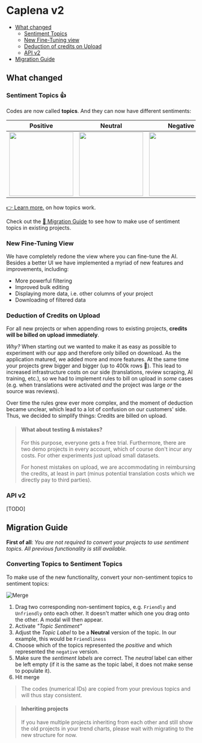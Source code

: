 # Caplena v2

* [What changed](#what-changed)
  * [Sentiment Topics](#sentiment-topics-)
  * [New Fine-Tuning view](#new-fine-tuning-view)
  * [Deduction of credits on Upload](#deduction-of-credits-on-upload)
  * [API v2](#api-v2)
* [Migration Guide](#migration-guide)

## What changed

### Sentiment Topics 👍

Codes are now called **topics**. And they can now have different sentiments:

| Positive | Neutral  | Negative  |
|---|---|---|
| <img src="https://raw.github.com/caplena/knowledge-base/master/docs/images/topic_positive.png" style="width:170px;"/> | <img src="https://raw.github.com/caplena/knowledge-base/master/docs/images/topic_neutral.png" style="width:170px;"/> |  <img src="https://raw.github.com/caplena/knowledge-base/master/docs/images/topic_negative.png" style="width:170px;"/> |

[👉 Learn more.](02-01-Topics.md) on how topics work.

Check out the [🚀 Migration Guide](02-01-Migration-guide.md) to see how to make use of sentiment topics in existing projects.

### New Fine-Tuning View

We have completely redone the view where you can fine-tune the AI. Besides a better UI we have implemented a myriad of new features and improvements, including:
* More powerful filtering
* Improved bulk editing
* Displaying more data, i.e. other columns of your project
* Downloading of filtered data

### Deduction of Credits on Upload

For all new projects or when appending rows to existing projects, **credits will be billed on upload immediately**.

*Why?* When starting out we wanted to make it as easy as possible to experiment with our app and therefore only billed on download. As the application matured, we added more and more features. At the same time your projects grew bigger and bigger (up to 400k rows 🐳). This lead to increased infrastructure costs on our side (translations, review scraping, AI training, etc.), so we had to implement rules to bill on upload in *some* cases (e.g. when translations were activated *and* the project was large *or* the source was reviews).

Over time the rules grew ever more complex, and the moment of deduction became unclear, which lead to a lot of confusion on our customers' side. Thus, we decided to simplify things: Credits are billed on upload.

<!-- theme: info -->

> #### What about testing & mistakes?
> For this purpose, everyone gets a free trial. Furthermore, there are two demo projects in every account, which of course don't incur any costs. For other experiments just upload small datasets.
>
> For honest mistakes on upload, we are accommodating in reimbursing the credits, at least in part (minus potential translation costs which we directly pay to third parties).

### API v2

[TODO]

## Migration Guide

**First of all**: *You are not required to convert your projects to use sentiment topics. All previous functionality is still available.*


### Converting Topics to Sentiment Topics

To make use of the new functionality, convert your non-sentiment topics to sentiment topics:

![Merge](images/merge.gif)

1. Drag two corresponding non-sentiment topics, e.g. `Friendly` and `Unfriendly` onto each other. It doesn't matter which one you drag onto the other. A modal will then appear.
2. Activate *"Topic Sentiment"*
3. Adjust the *Topic Label* to be a **Neutral** version of the topic. In our example, this would be `Friendliness`
4. Choose which of the topics represented the *positive* and which represented the `negative` version.
5. Make sure the *sentiment labels* are correct. The *neutral* label can either be left empty (if it is the same as the topic label, it does not make sense to populate it).
6. Hit merge

<!-- theme: info -->
> The codes (numerical IDs) are copied from your previous topics and will thus stay consistent.

<!-- theme: warning -->
> #### Inheriting projects
>
> If you have multiple projects inheriting from each other and still show the old projects in your trend charts, please wait with migrating to the new structure for now.